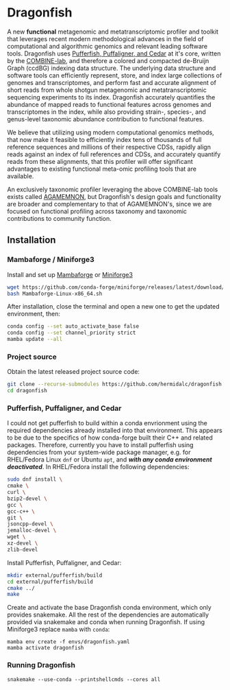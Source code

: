 # Dragonfish

A new **functional** metagenomic and metatranscriptomic profiler and toolkit
that leverages recent modern methodological advances in the field of
computational and algorithmic genomics and relevant leading software tools.
Dragonfish uses
[Pufferfish, Puffaligner, and Cedar](https://github.com/COMBINE-lab/pufferfish)
at it's core, written by the [COMBINE-lab](https://github.com/COMBINE-lab), and
therefore a colored and compacted de-Bruijn Graph (ccdBG) indexing data
structure. The underlying data structure and software tools can efficiently
represent, store, and index large collections of genomes and transcriptomes,
and perform fast and accurate alignment of short reads from whole shotgun
metagenomic and metatranscriptomic sequencing experiments to its index.
Dragonfish accurately quantifies the abundance of mapped reads to functional
features across genomes and transcriptomes in the index, while also providing
strain-, species-, and genus-level taxonomic abundance contribution to
functional features.

We believe that utilizing using modern computational genomics methods, that now
make it feasible to efficiently index tens of thousands of full reference
sequences and millions of their respective CDSs, rapidly align reads against an
index of full references and CDSs, and accurately quantify reads from these
alignments, that this profiler will offer significant advantages to existing
functional meta-omic profiling tools that are available.

An exclusively taxonomic profiler leveraging the above COMBINE-lab tools
exists called [AGAMEMNON](https://github.com/ivlachos/agamemnon), but
Dragonfish's design goals and functionality are broader and complementary to
that of AGAMEMNON's, since we are focused on functional profiling across
taxonomy and taxonomic contributions to community function.

## Installation

### Mambaforge / Miniforge3

Install and set up
[Mambaforge](https://github.com/conda-forge/miniforge#mambaforge) or
[Miniforge3](https://github.com/conda-forge/miniforge#miniforge3)

```bash
wget https://github.com/conda-forge/miniforge/releases/latest/download/Mambaforge-Linux-x86_64.sh
bash Mambaforge-Linux-x86_64.sh
```

After installation, close the terminal and open a new one to get the updated
environment, then:

```bash
conda config --set auto_activate_base false
conda config --set channel_priority strict
mamba update --all
```

### Project source

Obtain the latest released project source code:

```bash
git clone --recurse-submodules https://github.com/hermidalc/dragonfish.git
cd dragonfish
```


### Pufferfish, Puffaligner, and Cedar

I could not get pufferfish to build within a conda envrionment using the
required dependencies already installed into that environment. This appears
to be due to the specifics of how conda-forge built their C++ and related
packages. Therefore, currently you have to install pufferfish using
dependencies from your system-wide package manager, e.g. for RHEL/Fedora
Linux `dnf` or Ubuntu `apt`, and _**with any conda environment
deactivated**_. In RHEL/Fedora install the following dependencies:


```bash
sudo dnf install \
cmake \
curl \
bzip2-devel \
gcc \
gcc-c++ \
git \
jsoncpp-devel \
jemalloc-devel \
wget \
xz-devel \
zlib-devel
```

Install Pufferfish, Puffaligner, and Cedar:

```bash
mkdir external/pufferfish/build
cd external/pufferfish/build
cmake ../
make
```

Create and activate the base Dragonfish conda environment, which only
provides snakemake. All the rest of the dependencies are automatically
provided via snakemake and conda when running Dragonfish. If using Miniforge3
replace `mamba` with `conda`:

```
mamba env create -f envs/dragonfish.yaml
mamba activate dragonfish
```

### Running Dragonfish

```
snakemake --use-conda --printshellcmds --cores all
```
